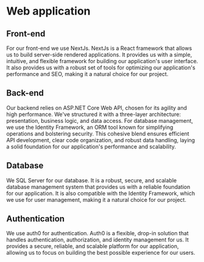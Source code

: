 # Web application

## Front-end

For our front-end we use NextJs. NextJs is a React framework that allows us to build server-side rendered applications. It provides us with a simple, intuitive, and flexible framework for building our application's user interface. It also provides us with a robust set of tools for optimizing our application's performance and SEO, making it a natural choice for our project.

## Back-end

Our backend relies on ASP.NET Core Web API, chosen for its agility and high performance. We've structured it with a three-layer architecture: presentation, business logic, and data access. For database management, we use the Identity Framework, an ORM tool known for simplifying operations and bolstering security. This cohesive blend ensures efficient API development, clear code organization, and robust data handling, laying a solid foundation for our application's performance and scalability.

## Database

We SQL Server for our database. It is a robust, secure, and scalable database management system that provides us with a reliable foundation for our application. It is also compatible with the Identity Framework, which we use for user management, making it a natural choice for our project.

## Authentication

We use auth0 for authentication. Auth0 is a flexible, drop-in solution that handles authentication, authorization, and identity management for us. It provides a secure, reliable, and scalable platform for our application, allowing us to focus on building the best possible experience for our users.
